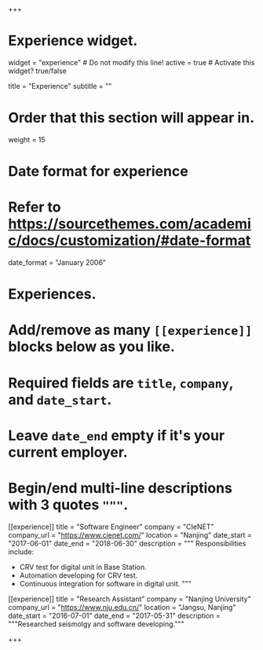 +++
# Experience widget.
widget = "experience"  # Do not modify this line!
active = true  # Activate this widget? true/false

title = "Experience"
subtitle = ""

# Order that this section will appear in.
weight = 15

# Date format for experience
#   Refer to https://sourcethemes.com/academic/docs/customization/#date-format
date_format = "January 2006"

# Experiences.
#   Add/remove as many `[[experience]]` blocks below as you like.
#   Required fields are `title`, `company`, and `date_start`.
#   Leave `date_end` empty if it's your current employer.
#   Begin/end multi-line descriptions with 3 quotes `"""`.
[[experience]]
  title = "Software Engineer"
  company = "CIeNET"
  company_url = "https://www.cienet.com/"
  location = "Nanjing"
  date_start = "2017-06-01"
  date_end = "2018-06-30"
  description = """
  Responsibilities include:
  
  * CRV test for digital unit in Base Station.
  * Automation developing for CRV test.
  * Continuous integration for software in digital unit.
  """

[[experience]]
  title = "Research Assistant"
  company = "Nanjing University"
  company_url = "https://www.nju.edu.cn/"
  location = "Jangsu, Nanjing"
  date_start = "2016-07-01"
  date_end = "2017-05-31"
  description = """Researched seismolgy and software developing."""

+++
